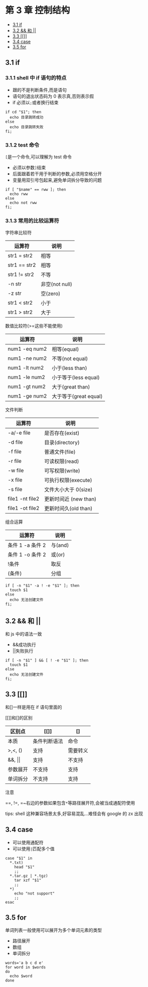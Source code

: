 # 第 3 章 控制结构

- [3.1 if](#31-if)
- [3.2 && 和 ||](#32--和-)
- [3.3 [[]]](#33-)
- [3.4 case](#34-case)
- [3.5 for](#35-for)

## 3.1 if

### 3.1.1 shell 中 if 语句的特点

- 跟的不是判断条件,而是语句
- 语句的退出状态码为 0 表示真,否则表示假
- if 必须以`;`或者换行结束

```shell
if cd "$1"; then
  echo 目录跳转成功
else
  echo 目录跳转失败
fi;
```

### 3.1.2 test 命令

`[`是一个命令,可以理解为 test 命令

- 必须以参数`]`结束
- 后面跟着若干用于判断的参数,必须用空格分开
- 变量用双引号包起来,避免单词拆分导致的问题

```shell
if [ "$name" == rww ]; then
  echo rww
else
  echo not rww
fi;
```

### 3.1.3 常用的比较运算符

字符串比较符

| 运算符       | 说明           |
| ------------ | -------------- |
| str1 = str2  | 相等           |
| str1 == str2 | 相等           |
| str1 != str2 | 不等           |
| -n str       | 非空(not null) |
| -z str       | 空(zero)       |
| str1 < str2  | 小于           |
| str1 > str2  | 大于           |

数值比较符(>=这些不能使用)

| 运算符        | 说明                  |
| ------------- | --------------------- |
| num1 -eq num2 | 相等(equal)           |
| num1 -ne num2 | 不等(not equal)       |
| num1 -lt num2 | 小于(less than)       |
| num1 -le num2 | 小于等于(less equal)  |
| num1 -gt num2 | 大于(great than)      |
| num1 -ge num2 | 大于等于(great equal) |

文件判断

| 运算符          | 说明                  |
| --------------- | --------------------- |
| -a/-e file      | 是否存在(exist)       |
| -d file         | 目录(directory)       |
| -f file         | 普通文件(file)        |
| -r file         | 可读权限(read)        |
| -w file         | 可写权限(write)       |
| -x file         | 可执行权限(execute)   |
| -s file         | 文件大小大于 0(size)  |
| file1 -nt file2 | 更新时间近 (new than) |
| file1 -ot file2 | 更新时间久(old than)  |

组合运算

| 运算符           | 说明    |
| ---------------- | ------- |
| 条件 1 -a 条件 2 | 与(and) |
| 条件 1 -o 条件 2 | 或(or)  |
| !条件            | 取反    |
| (条件)           | 分组    |

```shell
if [ -n "$1" -a ! -e "$1" ]; then
  touch $1
else
  echo 无法创建文件
fi;
```

## 3.2 && 和 ||

和 js 中的语法一致

- &&成功执行
- ||失败执行

```shell
if [ -n "$1" ] && [ ! -e "$1" ]; then
  touch $1
else
  echo 无法创建文件
fi;
```

## 3.3 [[]]

和[]一样是用在 if 语句里面的

[[]]和[]的区别

| 区别点   | [[]]         | []       |
| -------- | ------------ | -------- |
| 本质     | 条件判断语法 | 命令     |
| >,<, ()  | 支持         | 需要转义 |
| &&, \|\| | 支持         | 不支持   |
| 参数展开 | 不支持       | 支持     |
| 单词拆分 | 不支持       | 支持     |

注意

==, !=, =~右边的参数如果包含`*`等路径展开符,会被当成通配符使用

tips: shell 这种兼容场景太多,好容易混乱...难怪会有 google 的 zx 出现

## 3.4 case

- 可以使用通配符
- 可以使用`|`匹配多个值

```shell
case "$1" in
  *.txt)
    head "$1"
    ;;
  *.tar.gz | *.tgz)
    tar xzf "$1"
    ;;
  *)
    echo "not support"
    ;;
esac
```

## 3.5 for

单词列表一般使用可以展开为多个单词元素的类型

- 路径展开
- 数组
- 单词拆分

```shell
words='a b c d e'
for word in $words
do
  echo $word
done

```
